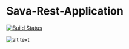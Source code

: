 # Sava-Rest-Application
[![Build Status](https://travis-ci.org/VMAproject/Sava-Rest-Application.svg?branch=master)](https://travis-ci.org/VMAproject/Sava-Rest-Application)

![alt text](http://i.piccy.info/i9/b191b5729d63655a17b22fd83cf6d278/1492102078/6163/1137465/Sava_04_240.jpg)
